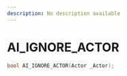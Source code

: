 ```yaml
---
description: No description available 
---
```


# AI_IGNORE_ACTOR

```cpp
bool AI_IGNORE_ACTOR(Actor _Actor);
```